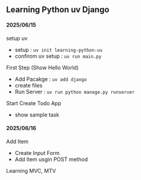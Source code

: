 ## Learning Python uv Django

#### 2025/06/15

setup uv

- setup : `uv init learning-python-uv`
- confirom uv setup : `uv run main.py`

First Step (Show Hello World)

- Add Pacakge : `uv add django`
- create files
- Run Server : `uv run python manage.py runserver`

Start Create Todo App

- show sample task

#### 2025/06/16

Add Item

- Create Input Form
- Add Item usgin POST method

Learning MVC, MTV
